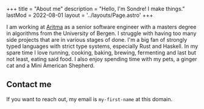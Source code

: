+++
title = "About me"
description = "Hello, I'm Sondre! I make things."
lastMod = 2022-08-01
layout = '../layouts/Page.astro'
+++

I am working at [Aritma](https://www.aritma.com/) as a senior software engineer
with a masters degree in algorithms from the University of Bergen. I struggle
with having too many side projects that are in various stages of done. I'm a
big fan of strongly typed languages with strict type systems, especially Rust
and Haskell. In my spare time I love running, cooking, baking, brewing, fermenting
and last but not least, eating said food. I also enjoy spending time with my pets,
a ginger cat and a Mini American Shepherd.

## Contact me

If you want to reach out, my email is `my-first-name` at this domain.
